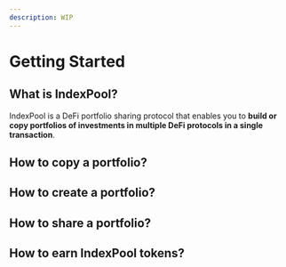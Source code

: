 ```yaml
---
description: WIP
---
```


# Getting Started

## What is IndexPool?

IndexPool is a DeFi portfolio sharing protocol that enables you to **build or copy portfolios of investments in multiple DeFi protocols in a single transaction**.

## How to copy a portfolio?

## How to create a portfolio?

## How to share a portfolio?

## How to earn IndexPool tokens?










